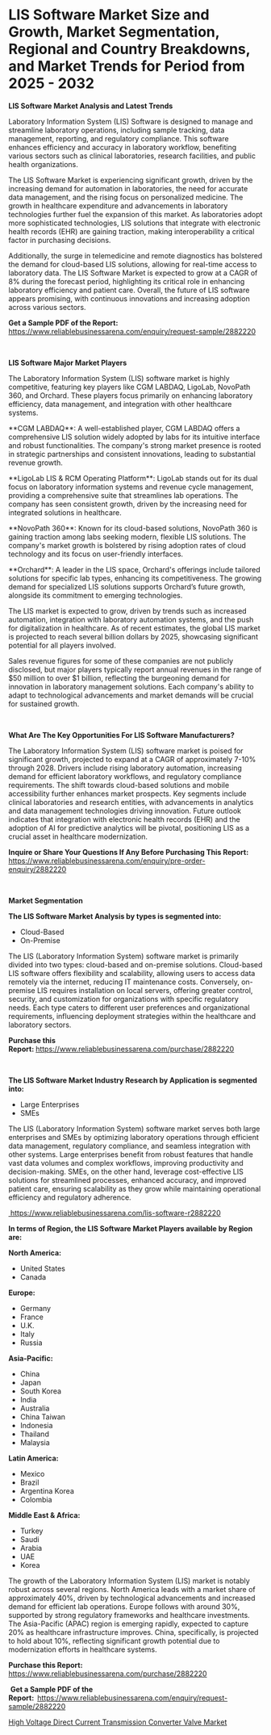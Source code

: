 <p><h1>LIS Software Market Size and Growth, Market Segmentation, Regional and Country Breakdowns, and Market Trends for Period from 2025 -  2032</h1></p><p><strong>LIS Software Market Analysis and Latest Trends</strong></p>
<p><p>Laboratory Information System (LIS) Software is designed to manage and streamline laboratory operations, including sample tracking, data management, reporting, and regulatory compliance. This software enhances efficiency and accuracy in laboratory workflow, benefiting various sectors such as clinical laboratories, research facilities, and public health organizations.</p><p>The LIS Software Market is experiencing significant growth, driven by the increasing demand for automation in laboratories, the need for accurate data management, and the rising focus on personalized medicine. The growth in healthcare expenditure and advancements in laboratory technologies further fuel the expansion of this market. As laboratories adopt more sophisticated technologies, LIS solutions that integrate with electronic health records (EHR) are gaining traction, making interoperability a critical factor in purchasing decisions.</p><p>Additionally, the surge in telemedicine and remote diagnostics has bolstered the demand for cloud-based LIS solutions, allowing for real-time access to laboratory data. The LIS Software Market is expected to grow at a CAGR of 8% during the forecast period, highlighting its critical role in enhancing laboratory efficiency and patient care. Overall, the future of LIS software appears promising, with continuous innovations and increasing adoption across various sectors.</p></p>
<p><strong>Get a Sample PDF of the Report:&nbsp;</strong> <a href="https://www.reliablebusinessarena.com/enquiry/request-sample/2882220?utm_campaign=2991&utm_medium=2&utm_source=Github&utm_content=ia&utm_term=13032025&utm_id=lis-software">https://www.reliablebusinessarena.com/enquiry/request-sample/2882220</a></p>
<p>&nbsp;</p>
<p><strong>LIS Software Major Market Players</strong></p>
<p><p>The Laboratory Information System (LIS) software market is highly competitive, featuring key players like CGM LABDAQ, LigoLab, NovoPath 360, and Orchard. These players focus primarily on enhancing laboratory efficiency, data management, and integration with other healthcare systems.</p><p>**CGM LABDAQ**: A well-established player, CGM LABDAQ offers a comprehensive LIS solution widely adopted by labs for its intuitive interface and robust functionalities. The company's strong market presence is rooted in strategic partnerships and consistent innovations, leading to substantial revenue growth.</p><p>**LigoLab LIS & RCM Operating Platform**: LigoLab stands out for its dual focus on laboratory information systems and revenue cycle management, providing a comprehensive suite that streamlines lab operations. The company has seen consistent growth, driven by the increasing need for integrated solutions in healthcare.</p><p>**NovoPath 360**: Known for its cloud-based solutions, NovoPath 360 is gaining traction among labs seeking modern, flexible LIS solutions. The company's market growth is bolstered by rising adoption rates of cloud technology and its focus on user-friendly interfaces.</p><p>**Orchard**: A leader in the LIS space, Orchard's offerings include tailored solutions for specific lab types, enhancing its competitiveness. The growing demand for specialized LIS solutions supports Orchard’s future growth, alongside its commitment to emerging technologies.</p><p>The LIS market is expected to grow, driven by trends such as increased automation, integration with laboratory automation systems, and the push for digitalization in healthcare. As of recent estimates, the global LIS market is projected to reach several billion dollars by 2025, showcasing significant potential for all players involved.</p><p>Sales revenue figures for some of these companies are not publicly disclosed, but major players typically report annual revenues in the range of $50 million to over $1 billion, reflecting the burgeoning demand for innovation in laboratory management solutions. Each company's ability to adapt to technological advancements and market demands will be crucial for sustained growth.</p></p>
<p>&nbsp;</p>
<p><strong>What Are The Key Opportunities For LIS Software Manufacturers?</strong></p>
<p><p>The Laboratory Information System (LIS) software market is poised for significant growth, projected to expand at a CAGR of approximately 7-10% through 2028. Drivers include rising laboratory automation, increasing demand for efficient laboratory workflows, and regulatory compliance requirements. The shift towards cloud-based solutions and mobile accessibility further enhances market prospects. Key segments include clinical laboratories and research entities, with advancements in analytics and data management technologies driving innovation. Future outlook indicates that integration with electronic health records (EHR) and the adoption of AI for predictive analytics will be pivotal, positioning LIS as a crucial asset in healthcare modernization.</p></p>
<p><strong>Inquire or Share Your Questions If Any Before Purchasing This Report:</strong> <a href="https://www.reliablebusinessarena.com/enquiry/pre-order-enquiry/2882220?utm_campaign=2991&utm_medium=2&utm_source=Github&utm_content=ia&utm_term=13032025&utm_id=lis-software">https://www.reliablebusinessarena.com/enquiry/pre-order-enquiry/2882220</a></p>
<p>&nbsp;</p>
<p><strong>Market Segmentation</strong></p>
<p><strong>The LIS Software Market Analysis by types is segmented into:</strong></p>
<p><ul><li>Cloud-Based</li><li>On-Premise</li></ul></p>
<p><p>The LIS (Laboratory Information System) software market is primarily divided into two types: cloud-based and on-premise solutions. Cloud-based LIS software offers flexibility and scalability, allowing users to access data remotely via the internet, reducing IT maintenance costs. Conversely, on-premise LIS requires installation on local servers, offering greater control, security, and customization for organizations with specific regulatory needs. Each type caters to different user preferences and organizational requirements, influencing deployment strategies within the healthcare and laboratory sectors.</p></p>
<p><strong>Purchase this Report:&nbsp;</strong><a href="https://www.reliablebusinessarena.com/purchase/2882220?utm_campaign=2991&utm_medium=2&utm_source=Github&utm_content=ia&utm_term=13032025&utm_id=lis-software">https://www.reliablebusinessarena.com/purchase/2882220</a></p>
<p>&nbsp;</p>
<p><strong>The LIS Software Market Industry Research by Application is segmented into:</strong></p>
<p><ul><li>Large Enterprises</li><li>SMEs</li></ul></p>
<p><p>The LIS (Laboratory Information System) software market serves both large enterprises and SMEs by optimizing laboratory operations through efficient data management, regulatory compliance, and seamless integration with other systems. Large enterprises benefit from robust features that handle vast data volumes and complex workflows, improving productivity and decision-making. SMEs, on the other hand, leverage cost-effective LIS solutions for streamlined processes, enhanced accuracy, and improved patient care, ensuring scalability as they grow while maintaining operational efficiency and regulatory adherence.</p></p>
<p><a href="https://www.reliablebusinessarena.com/lis-software-r2882220?utm_campaign=2991&utm_medium=2&utm_source=Github&utm_content=ia&utm_term=13032025&utm_id=lis-software">&nbsp;https://www.reliablebusinessarena.com/lis-software-r2882220</a></p>
<p><strong>In terms of Region, the LIS Software Market Players available by Region are:</strong></p>
<p>
    <p> <strong> North America: </strong>
        <ul>
            <li>United States</li>
            <li>Canada</li>
        </ul>
        </p> 
    <p> <strong> Europe: </strong>
        <ul>
            <li>Germany</li>
            <li>France</li>
            <li>U.K.</li>
            <li>Italy</li>
            <li>Russia</li>
        </ul>
        </p> 
    <p> <strong> Asia-Pacific: </strong>
        <ul>
            <li>China</li>
            <li>Japan</li>
            <li>South Korea</li>
            <li>India</li>
            <li>Australia</li>
            <li>China Taiwan</li>
            <li>Indonesia</li>
            <li>Thailand</li>
            <li>Malaysia</li>
        </ul>
        </p> 
    <p> <strong> Latin America: </strong>
        <ul>
            <li>Mexico</li>
            <li>Brazil</li>
            <li>Argentina Korea</li>
            <li>Colombia</li>
        </ul>
        </p> 
    <p> <strong> Middle East & Africa: </strong>
        <ul>
            <li>Turkey</li>
            <li>Saudi</li>
            <li>Arabia</li>
            <li>UAE</li>
            <li>Korea</li>
        </ul>
    </p>
    </p>
<p><p>The growth of the Laboratory Information System (LIS) market is notably robust across several regions. North America leads with a market share of approximately 40%, driven by technological advancements and increased demand for efficient lab operations. Europe follows with around 30%, supported by strong regulatory frameworks and healthcare investments. The Asia-Pacific (APAC) region is emerging rapidly, expected to capture 20% as healthcare infrastructure improves. China, specifically, is projected to hold about 10%, reflecting significant growth potential due to modernization efforts in healthcare systems.</p></p>
<p><strong>Purchase this Report: </strong><a href="https://www.reliablebusinessarena.com/purchase/2882220?utm_campaign=2991&utm_medium=2&utm_source=Github&utm_content=ia&utm_term=13032025&utm_id=lis-software">https://www.reliablebusinessarena.com/purchase/2882220</a></p>
<p>&nbsp;<strong>Get a Sample PDF of the Report:&nbsp;&nbsp;</strong><a href="https://www.reliablebusinessarena.com/enquiry/request-sample/2882220?utm_campaign=2991&utm_medium=2&utm_source=Github&utm_content=ia&utm_term=13032025&utm_id=lis-software">https://www.reliablebusinessarena.com/enquiry/request-sample/2882220</a></p>
<p><strong></strong></p>
<p><p><a href="https://github.com/saaindosya/Market-Research-Report-List-1/blob/main/high-voltage-direct-current-transmission-converter-valve-market.md?utm_campaign=2991&utm_medium=2&utm_source=Github&utm_content=ia&utm_term=13032025&utm_id=lis-software">High Voltage Direct Current Transmission Converter Valve Market</a></p></p>